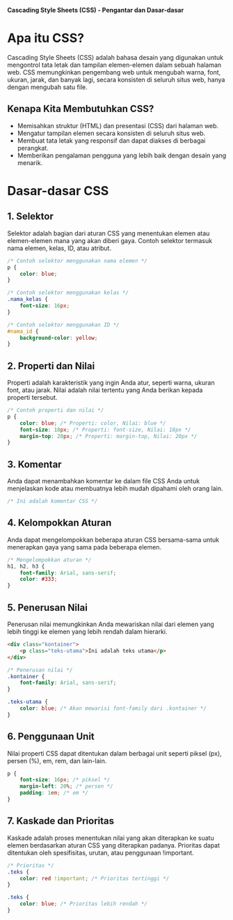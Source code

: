 **Cascading Style Sheets (CSS) - Pengantar dan Dasar-dasar**

# Apa itu CSS?

Cascading Style Sheets (CSS) adalah bahasa desain yang digunakan untuk mengontrol tata letak dan tampilan elemen-elemen dalam sebuah halaman web. CSS memungkinkan pengembang web untuk mengubah warna, font, ukuran, jarak, dan banyak lagi, secara konsisten di seluruh situs web, hanya dengan mengubah satu file.

## Kenapa Kita Membutuhkan CSS?

- Memisahkan struktur (HTML) dan presentasi (CSS) dari halaman web.
- Mengatur tampilan elemen secara konsisten di seluruh situs web.
- Membuat tata letak yang responsif dan dapat diakses di berbagai perangkat.
- Memberikan pengalaman pengguna yang lebih baik dengan desain yang menarik.

# Dasar-dasar CSS

## 1. Selektor

Selektor adalah bagian dari aturan CSS yang menentukan elemen atau elemen-elemen mana yang akan diberi gaya. Contoh selektor termasuk nama elemen, kelas, ID, atau atribut.

```css
/* Contoh selektor menggunakan nama elemen */
p {
    color: blue;
}

/* Contoh selektor menggunakan kelas */
.nama_kelas {
    font-size: 16px;
}

/* Contoh selektor menggunakan ID */
#nama_id {
    background-color: yellow;
}
```

## 2. Properti dan Nilai

Properti adalah karakteristik yang ingin Anda atur, seperti warna, ukuran font, atau jarak. Nilai adalah nilai tertentu yang Anda berikan kepada properti tersebut.

```css
/* Contoh properti dan nilai */
p {
    color: blue; /* Properti: color, Nilai: blue */
    font-size: 18px; /* Properti: font-size, Nilai: 18px */
    margin-top: 20px; /* Properti: margin-top, Nilai: 20px */
}
```

## 3. Komentar

Anda dapat menambahkan komentar ke dalam file CSS Anda untuk menjelaskan kode atau membuatnya lebih mudah dipahami oleh orang lain.

```css
/* Ini adalah komentar CSS */
```

## 4. Kelompokkan Aturan

Anda dapat mengelompokkan beberapa aturan CSS bersama-sama untuk menerapkan gaya yang sama pada beberapa elemen.

```css
/* Mengelompokkan aturan */
h1, h2, h3 {
    font-family: Arial, sans-serif;
    color: #333;
}
```

## 5. Penerusan Nilai

Penerusan nilai memungkinkan Anda mewariskan nilai dari elemen yang lebih tinggi ke elemen yang lebih rendah dalam hierarki.

```html
<div class="kontainer">
    <p class="teks-utama">Ini adalah teks utama</p>
</div>
```

```css
/* Penerusan nilai */
.kontainer {
    font-family: Arial, sans-serif;
}

.teks-utama {
    color: blue; /* Akan mewarisi font-family dari .kontainer */
}
```

## 6. Penggunaan Unit

Nilai properti CSS dapat ditentukan dalam berbagai unit seperti piksel (px), persen (%), em, rem, dan lain-lain.

```css
p {
    font-size: 16px; /* piksel */
    margin-left: 20%; /* persen */
    padding: 1em; /* em */
}
```

## 7. Kaskade dan Prioritas

Kaskade adalah proses menentukan nilai yang akan diterapkan ke suatu elemen berdasarkan aturan CSS yang diterapkan padanya. Prioritas dapat ditentukan oleh spesifisitas, urutan, atau penggunaan !important.

```css
/* Prioritas */
.teks {
    color: red !important; /* Prioritas tertinggi */
}

.teks {
    color: blue; /* Prioritas lebih rendah */
}
```